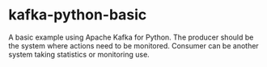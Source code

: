 # kafka-python-basic
A basic example using Apache Kafka for Python. The producer should be the system where actions need to be monitored. Consumer can be another system taking statistics or monitoring use.
